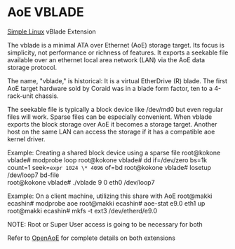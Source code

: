 # AoE VBLADE

[Simple Linux](https://users.simplenix.com/forum) vBlade Extension

The vblade is a minimal ATA over Ethernet (AoE) storage target.  Its
focus is simplicity, not performance or richness of features.  It
exports a seekable file available over an ethernet local area network
(LAN) via the AoE data storage protocol.

The name, "vblade," is historical: It is a virtual EtherDrive (R)
blade.  The first AoE target hardware sold by Coraid was in a blade
form factor, ten to a 4-rack-unit chassis.

The seekable file is typically a block device like /dev/md0 but even
regular files will work.  Sparse files can be especially convenient.
When vblade exports the block storage over AoE it becomes a storage
target.  Another host on the same LAN can access the storage if it has
a compatible aoe kernel driver.

Example: Creating a shared block device using a sparse file
  root@kokone vblade# modprobe loop
  root@kokone vblade# dd if=/dev/zero bs=1k count=1 seek=`expr 1024 \* 4096` of=bd
  root@kokone vblade# losetup /dev/loop7 bd-file  
  root@kokone vblade# ./vblade 9 0 eth0 /dev/loop7 

Example: On a client machine, utilizing this share with AoE
  root@makki ecashin# modprobe aoe
  root@makki ecashin# aoe-stat
      e9.0            eth1              up
  root@makki ecashin# mkfs -t ext3 /dev/etherd/e9.0

NOTE: Root or Super User access is going to be necessary for both

Refer to [OpenAoE](https://github.com/OpenAoE) for complete details on both extensions

